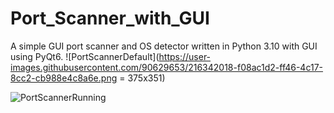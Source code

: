 # Port_Scanner_with_GUI
A simple GUI port scanner and OS detector written in Python 3.10 with GUI using PyQt6.
![PortScannerDefault](https://user-images.githubusercontent.com/90629653/216342018-f08ac1d2-ff46-4c17-8cc2-cb988e4c8a6e.png = 375x351)

![PortScannerRunning](https://user-images.githubusercontent.com/90629653/216342058-564dee4d-6016-4ade-9426-f32e924586e7.png)
